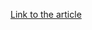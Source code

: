 [Link to the article](https://www.zscaler.com/blogs/security-research/doppelpaymer-continues-cause-grief-through-rebranding)

